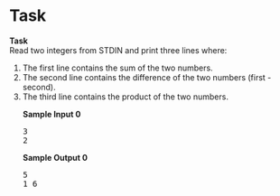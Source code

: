 # Task

<p><strong>Task</strong> <br>
Read two integers from STDIN and print three lines where: </p>

<ol>

<li> The first line contains the sum of the two numbers. </li>  
<li> The second line contains the difference of the two numbers (first - second). </li>  
<li> The third line contains the product of the two numbers. </li> 



<div class='challenge_sample_input'><div class='msB challenge_sample_input_title'><p><strong>Sample Input 0</strong></p></div><div class='msB challenge_sample_input_body'><div class='hackdown-content'>

<svg style="display: none;"><defs id="MathJax_SVG_glyphs"></defs></svg><div class="highlight"><pre><span></span><span class="err">3</span>
<span class="err">2</span>
</pre></div>
</div></div></div>

<div class='challenge_sample_output'><div 
class='msB challenge_sample_output_title'><p><strong>Sample Output 0</strong></p></div><div class='msB challenge_sample_output_body'><div class='hackdown-content'>

<svg style="display: none;"><defs id="MathJax_SVG_glyphs"></defs></svg><div class="highlight"><pre><span></span><span class="err">5</span>
<span class="err">1</span>
<span class="err">6</span>
</pre></div>
</div></div></div>
